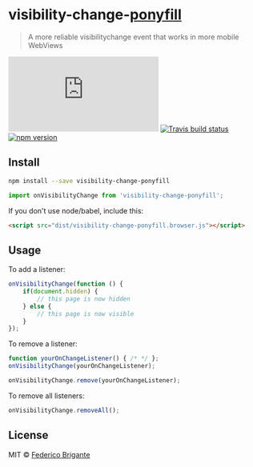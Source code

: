 # visibility-change-[ponyfill](https://ponyfill.com)

> A more reliable visibilitychange event that works in more mobile WebViews

[![gzipped size](https://badges.herokuapp.com/size/github/fregante/visibility-change-ponyfill/master/dist/visibility-change-ponyfill.browser.js?gzip=true&label=gzipped%20size)](#readme)
[![Travis build status](https://api.travis-ci.org/fregante/visibility-change-ponyfill.svg?branch=master)](https://travis-ci.org/fregante/visibility-change-ponyfill)
[![npm version](https://img.shields.io/npm/v/visibility-change-ponyfill.svg)](https://www.npmjs.com/package/visibility-change-ponyfill)

## Install

```sh
npm install --save visibility-change-ponyfill
```
```js
import onVisibilityChange from 'visibility-change-ponyfill';
```

If you don't use node/babel, include this:

```html
<script src="dist/visibility-change-ponyfill.browser.js"></script>
```

## Usage

To add a listener:

```js
onVisibilityChange(function () {
	if(document.hidden) {
		// this page is now hidden
	} else {
		// this page is now visible
	}
});
```

To remove a listener:

```js
function yourOnChangeListener() { /* */ };
onVisibilityChange(yourOnChangeListener);

onVisibilityChange.remove(yourOnChangeListener);
```

To remove all listeners:

```js
onVisibilityChange.removeAll();
```

## License

MIT © [Federico Brigante](https://bfred.it)
